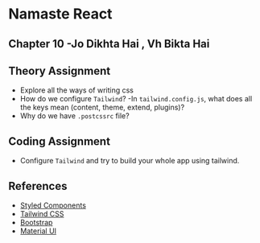 # Namaste React

## Chapter 10 -Jo Dikhta Hai , Vh Bikta Hai

## Theory Assignment

- Explore all the ways of writing css
- How do we configure `Tailwind`?
-In `tailwind.config.js`, what does all the keys mean (content, theme, extend, plugins)?
- Why do we have `.postcssrc` file?

## Coding Assignment

- Configure `Tailwind` and try to build your whole app using tailwind.

## References

- [Styled Components](https://styled-components.com/)
- [Tailwind CSS](https://tailwindcss.com/)
- [Bootstrap](https://getbootstrap.com)
- [Material UI](https://mui.com)